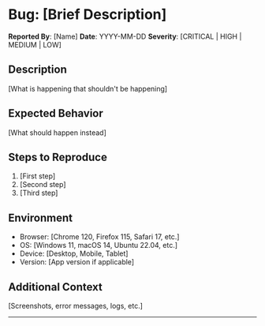 # Bug: [Brief Description]

**Reported By**: [Name]
**Date**: YYYY-MM-DD
**Severity**: [CRITICAL | HIGH | MEDIUM | LOW]

## Description
[What is happening that shouldn't be happening]

## Expected Behavior
[What should happen instead]

## Steps to Reproduce
1. [First step]
2. [Second step]
3. [Third step]

## Environment
- Browser: [Chrome 120, Firefox 115, Safari 17, etc.]
- OS: [Windows 11, macOS 14, Ubuntu 22.04, etc.]
- Device: [Desktop, Mobile, Tablet]
- Version: [App version if applicable]

## Additional Context
[Screenshots, error messages, logs, etc.]

---

<!-- 
Severity Guide:
- CRITICAL: System down, data loss, security breach (fix immediately)
- HIGH: Major feature broken, blocking users (fix this sprint)
- MEDIUM: Feature partially broken, has workaround (fix next sprint)
- LOW: Minor issue, cosmetic (fix when convenient)

After creating a task for this bug:
1. Reference this bug in the task file
2. Move this file to work/bugs/archived/
-->